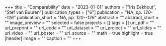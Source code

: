 +++
title = "Comparability"
date = "2023-01-01"
authors = ["Iris Eekhout", "Stef van Buuren"]
publication_types = ["6"]
publication = "NA, _pp. 120--126_"
publication_short = "NA, _pp. 120--126_"
abstract = ""
abstract_short = ""
image_preview = ""
selected = false
projects = []
tags = []
url_pdf = ""
url_preprint = ""
url_code = ""
url_dataset = ""
url_project = ""
url_slides = ""
url_video = ""
url_poster = ""
url_source = ""
math = true
highlight = true
[header]
image = ""
caption = ""
+++
